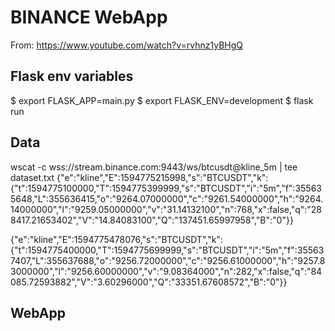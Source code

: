# BINANCE WebApp
From: https://www.youtube.com/watch?v=rvhnz1yBHgQ

## Flask env variables
$ export FLASK_APP=main.py
$ export FLASK_ENV=development
$ flask run

## Data
wscat -c wss://stream.binance.com:9443/ws/btcusdt@kline_5m | tee dataset.txt
{"e":"kline","E":1594775215998,"s":"BTCUSDT","k":{"t":1594775100000,"T":1594775399999,"s":"BTCUSDT","i":"5m","f":355635648,"L":355636415,"o":"9264.07000000","c":"9261.54000000","h":"9264.14000000","l":"9259.05000000","v":"31.14132100","n":768,"x":false,"q":"288417.21653402","V":"14.84083100","Q":"137451.65997958","B":"0"}}

{"e":"kline","E":1594775478076,"s":"BTCUSDT","k":{"t":1594775400000,"T":1594775699999,"s":"BTCUSDT","i":"5m","f":355637407,"L":355637688,"o":"9256.72000000","c":"9256.61000000","h":"9257.83000000","l":"9256.60000000","v":"9.08364000","n":282,"x":false,"q":"84085.72593882","V":"3.60296000","Q":"33351.67608572","B":"0"}}

## WebApp